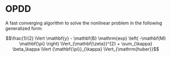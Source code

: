 # OPDD
A fast converging algorithm to solve the nonlinear problem in the following generalized form:

$$\frac{1}{2} \Vert \mathbf{y} - \mathbf{B} \mathrm{exp} \left( -\mathbf{M} \mathbf{\pi} \right) \Vert_{\mathbf{\zeta}}^{2} + \sum_{\kappa} \beta_\kappa \Vert {\mathbf{\pi}}_{\kappa} \Vert_{\mathrm{huber}}$$
